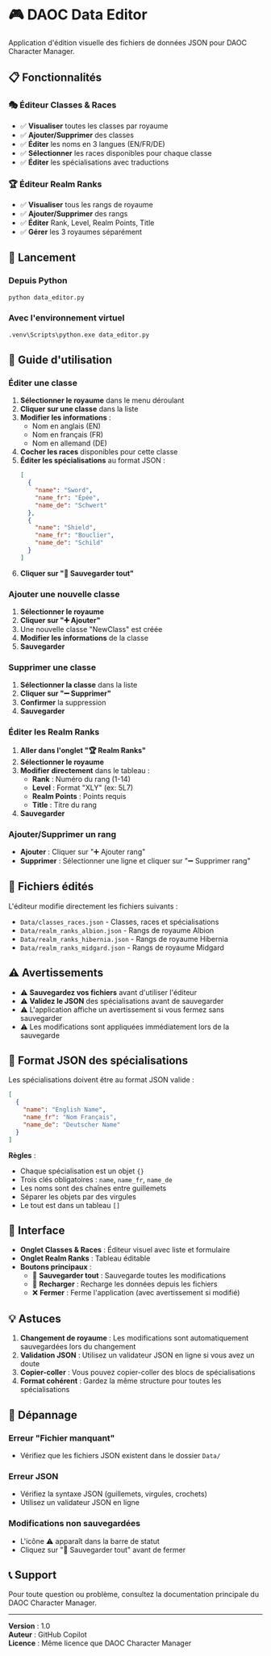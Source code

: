 # 🎮 DAOC Data Editor

Application d'édition visuelle des fichiers de données JSON pour DAOC Character Manager.

## 📋 Fonctionnalités

### 🎭 Éditeur Classes & Races
- ✅ **Visualiser** toutes les classes par royaume
- ✅ **Ajouter/Supprimer** des classes
- ✅ **Éditer** les noms en 3 langues (EN/FR/DE)
- ✅ **Sélectionner** les races disponibles pour chaque classe
- ✅ **Éditer** les spécialisations avec traductions

### 🏆 Éditeur Realm Ranks
- ✅ **Visualiser** tous les rangs de royaume
- ✅ **Ajouter/Supprimer** des rangs
- ✅ **Éditer** Rank, Level, Realm Points, Title
- ✅ **Gérer** les 3 royaumes séparément

## 🚀 Lancement

### Depuis Python
```bash
python data_editor.py
```

### Avec l'environnement virtuel
```bash
.venv\Scripts\python.exe data_editor.py
```

## 📖 Guide d'utilisation

### Éditer une classe

1. **Sélectionner le royaume** dans le menu déroulant
2. **Cliquer sur une classe** dans la liste
3. **Modifier les informations** :
   - Nom en anglais (EN)
   - Nom en français (FR)
   - Nom en allemand (DE)
4. **Cocher les races** disponibles pour cette classe
5. **Éditer les spécialisations** au format JSON :
   ```json
   [
     {
       "name": "Sword",
       "name_fr": "Épée",
       "name_de": "Schwert"
     },
     {
       "name": "Shield",
       "name_fr": "Bouclier",
       "name_de": "Schild"
     }
   ]
   ```
6. **Cliquer sur "💾 Sauvegarder tout"**

### Ajouter une nouvelle classe

1. **Sélectionner le royaume**
2. **Cliquer sur "➕ Ajouter"**
3. Une nouvelle classe "NewClass" est créée
4. **Modifier les informations** de la classe
5. **Sauvegarder**

### Supprimer une classe

1. **Sélectionner la classe** dans la liste
2. **Cliquer sur "➖ Supprimer"**
3. **Confirmer** la suppression
4. **Sauvegarder**

### Éditer les Realm Ranks

1. **Aller dans l'onglet "🏆 Realm Ranks"**
2. **Sélectionner le royaume**
3. **Modifier directement** dans le tableau :
   - **Rank** : Numéro du rang (1-14)
   - **Level** : Format "XLY" (ex: 5L7)
   - **Realm Points** : Points requis
   - **Title** : Titre du rang
4. **Sauvegarder**

### Ajouter/Supprimer un rang

- **Ajouter** : Cliquer sur "➕ Ajouter rang"
- **Supprimer** : Sélectionner une ligne et cliquer sur "➖ Supprimer rang"

## 📁 Fichiers édités

L'éditeur modifie directement les fichiers suivants :

- `Data/classes_races.json` - Classes, races et spécialisations
- `Data/realm_ranks_albion.json` - Rangs de royaume Albion
- `Data/realm_ranks_hibernia.json` - Rangs de royaume Hibernia
- `Data/realm_ranks_midgard.json` - Rangs de royaume Midgard

## ⚠️ Avertissements

- ⚠️ **Sauvegardez vos fichiers** avant d'utiliser l'éditeur
- ⚠️ **Validez le JSON** des spécialisations avant de sauvegarder
- ⚠️ L'application affiche un avertissement si vous fermez sans sauvegarder
- ⚠️ Les modifications sont appliquées immédiatement lors de la sauvegarde

## 🔧 Format JSON des spécialisations

Les spécialisations doivent être au format JSON valide :

```json
[
  {
    "name": "English Name",
    "name_fr": "Nom Français",
    "name_de": "Deutscher Name"
  }
]
```

**Règles** :
- Chaque spécialisation est un objet `{}`
- Trois clés obligatoires : `name`, `name_fr`, `name_de`
- Les noms sont des chaînes entre guillemets
- Séparer les objets par des virgules
- Le tout est dans un tableau `[]`

## 🎨 Interface

- **Onglet Classes & Races** : Éditeur visuel avec liste et formulaire
- **Onglet Realm Ranks** : Tableau éditable
- **Boutons principaux** :
  - 💾 **Sauvegarder tout** : Sauvegarde toutes les modifications
  - 🔄 **Recharger** : Recharge les données depuis les fichiers
  - ❌ **Fermer** : Ferme l'application (avec avertissement si modifié)

## 💡 Astuces

1. **Changement de royaume** : Les modifications sont automatiquement sauvegardées lors du changement
2. **Validation JSON** : Utilisez un validateur JSON en ligne si vous avez un doute
3. **Copier-coller** : Vous pouvez copier-coller des blocs de spécialisations
4. **Format cohérent** : Gardez la même structure pour toutes les spécialisations

## 🐛 Dépannage

### Erreur "Fichier manquant"
- Vérifiez que les fichiers JSON existent dans le dossier `Data/`

### Erreur JSON
- Vérifiez la syntaxe JSON (guillemets, virgules, crochets)
- Utilisez un validateur JSON en ligne

### Modifications non sauvegardées
- L'icône ⚠️ apparaît dans la barre de statut
- Cliquez sur "💾 Sauvegarder tout" avant de fermer

## 📞 Support

Pour toute question ou problème, consultez la documentation principale du DAOC Character Manager.

---

**Version** : 1.0  
**Auteur** : GitHub Copilot  
**Licence** : Même licence que DAOC Character Manager
